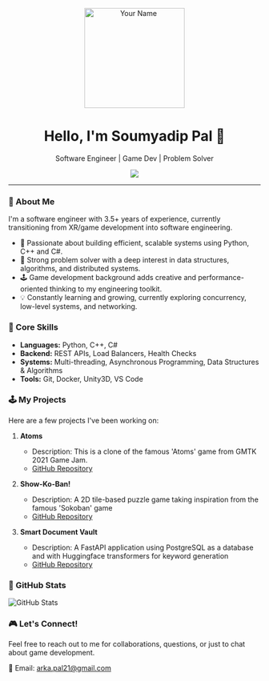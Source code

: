 <p align="center">
  <img src="https://media.giphy.com/media/M9gbBd9nbDrOTu1Mqx/giphy.gif" alt="Your Name" width="200" height="200">
</p>

<h1 align="center">Hello, I'm Soumyadip Pal 👋</h1>

<p align="center">
  Software Engineer | Game Dev | Problem Solver
</p>

<p align="center">
  <!-- <a href="https://soumyadippal.weebly.com"><img src="https://img.shields.io/badge/Portfolio-Website-blue"></a> -->
  <a href="https://www.linkedin.com/in/soumyadip-pal-353383146/"><img src="https://img.shields.io/badge/LinkedIn-Connect-0077B5"></a>
</p>

---

### 🚀 About Me

I'm a software engineer with 3.5+ years of experience, currently transitioning from XR/game development into software engineering.

- 🧠 Passionate about building efficient, scalable systems using Python, C++ and C#.
- 🧩 Strong problem solver with a deep interest in data structures, algorithms, and distributed systems.
- 🕹️ Game development background adds creative and performance-oriented thinking to my engineering toolkit.
- 💡 Constantly learning and growing, currently exploring concurrency, low-level systems, and networking.

### 🔧 Core Skills

- **Languages:** Python, C++, C#
- **Backend:** REST APIs, Load Balancers, Health Checks
- **Systems:** Multi-threading, Asynchronous Programming, Data Structures & Algorithms
- **Tools:** Git, Docker, Unity3D, VS Code

### 🕹️ My Projects

Here are a few projects I've been working on:

1. **Atoms**
   - Description: This is a clone of the famous 'Atoms' game from GMTK 2021 Game Jam.
   - [GitHub Repository](https://github.com/ShoumoPal/Atoms)

2. **Show-Ko-Ban!**
   - Description: A 2D tile-based puzzle game taking inspiration from the famous 'Sokoban' game
   - [GitHub Repository](https://github.com/ShoumoPal/Show-Ko-Ban)

3. **Smart Document Vault**
   - Description: A FastAPI application using PostgreSQL as a database and with Huggingface transformers for keyword generation
   - [GitHub Repository](https://github.com/ShoumoPal/Smart_Document_Vault)

### 🌟 GitHub Stats

![GitHub Stats](https://github-readme-stats.vercel.app/api?username=ShoumoPal&show_icons=true&theme=dark)

### 🎮 Let's Connect!

Feel free to reach out to me for collaborations, questions, or just to chat about game development.

📧 Email: arka.pal21@gmail.com

